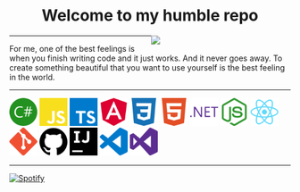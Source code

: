<h1 align="center" style="text-align: center">Welcome to my humble repo</h1>
<img align="right"  src="https://s.tcdn.co/2bd/b4a/2bdb4af0-4f7c-3cf2-929f-4ad191029913/13.png" width="250px" />

---

For me, one of the best feelings is when you finish writing code and it just works. And it never goes away. To create something beautiful that you want to use yourself is the best feeling in the world.

---

<img src="SVG/csharp.svg" alt="CHharp Logo" width="50" height="50"/> <img src="SVG/javascript.svg" alt="JavaScript Logo" width="50" height="50"/> <img src="SVG/typescript.svg" alt="Typescript Logo" width="50" height="50"/> <img src="SVG/angular.svg" alt="Angular Logo" width="50" height="50"/> <img src="SVG/css3.svg" alt="CSS3 Logo" width="50" height="50"/> <img src="SVG/html5.svg" alt="HTML5 Logo" width="50" height="50"/> <img src="SVG/dot-net.svg" alt=".NET Logo" width="50" height="50"/> <img src="SVG/node-dot-js.svg" alt="NodeJS Logo" width="50" height="50"/> <img src="SVG/react.svg" alt="React Logo" width="50" height="50"/> <img src="SVG/git.svg" alt="Git Logo" width="50" height="50"/> <img src="SVG/github.svg" alt="GitHub Logo" width="50" height="50"/> <img src="SVG/intellijidea.svg" alt="Intellijidea Logo" width="50" height="50"/> <img src="SVG/visualstudiocode.svg" alt="Visual studio code Logo" width="50" height="50"/> <img src="SVG/visualstudio.svg" alt="Visual studio Logo" width="50" height="50"/>

---

[![Spotify](https://novatorem-wolfinj.vercel.app/api/spotify)](https://open.spotify.com/user/wolfinj)

<!--
**wolfinj/wolfinj** is a ✨ _special_ ✨ repository because its `README.md` (this file) appears on your GitHub profile.

Here are some ideas to get you started:

- 🔭 I’m currently working on ...
- 🌱 I’m currently learning ...
- 👯 I’m looking to collaborate on ...
- 🤔 I’m looking for help with ...
- 💬 Ask me about ...
- 📫 How to reach me: ...
- 😄 Pronouns: ...
- ⚡ Fun fact: ...
-->
